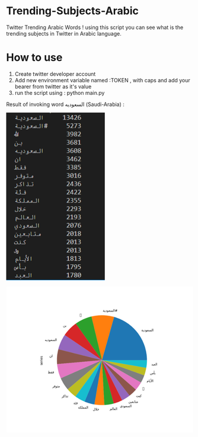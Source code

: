 # Trending-Subjects-Arabic
Twitter Trending Arabic Words ! 
using this script you can see what is the trending subjects in Twitter in Arabic language.

# How to use
1. Create twitter developer account
2. Add new environment variable named :TOKEN , with caps and add your bearer from twitter as it's value
3. run the script using : python main.py

Result of invoking word السعوديه (Saudi-Arabia) : 

![ScreenShot](/screenshots/p1.png)

![ScreenShot](/screenshots/p2.png)
